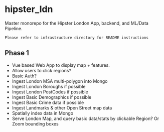 # hipster_ldn

Master monorepo for the Hipster London App, backend, and ML/Data Pipeline.

`Please refer to infrastructure directory for README instructions`

## Phase 1

* Vue based Web App to display map + features.
* Allow users to click regions?
* Basic Auth?
* Ingest London MSA multi-polygon into Mongo
* Ingest London Boroughs if possible
* Ingest London PostCodes if possible
* Ingest Basic Demographics if possible
* Ingest Basic Crime data if possible
* Ingest Landmarks & other Open Street map data
* Spatially index data in Mongo
* Serve London Map, and query basic data/stats by clickable Region? Or Zoom bounding boxes
